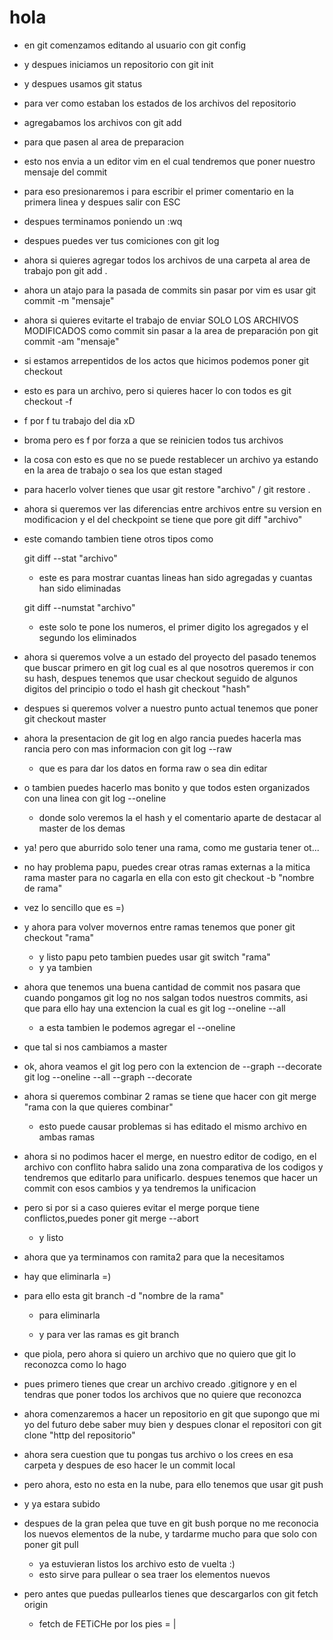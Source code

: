 # hola

- en git comenzamos editando al usuario con
git config

- y despues iniciamos un repositorio con
    git init

- y despues usamos
    git status
- para ver como estaban los estados de los archivos del repositorio

- agregabamos los archivos con
    git add
- para que pasen al area de preparacion

- esto nos envia a un editor vim en el cual tendremos que poner nuestro mensaje del commit
- para eso presionaremos i para escribir el primer comentario en la primera linea y despues salir con ESC
- despues terminamos poniendo un :wq

- despues puedes ver tus comiciones con
    git log

- ahora si quieres agregar todos los archivos de una carpeta al area de trabajo pon
    git add .

- ahora un atajo para la pasada de commits sin pasar por vim es usar
    git commit -m "mensaje"

- ahora si quieres evitarte el trabajo de enviar SOLO LOS ARCHIVOS MODIFICADOS como commit sin pasar a la area de preparación pon
    git commit -am "mensaje"

- si estamos arrepentidos de los actos que hicimos podemos poner
    git checkout
- esto es para un archivo, pero si quieres hacer lo con todos es
    git checkout -f
- f por f tu trabajo del dia xD
- broma pero es f por forza a que se reinicien todos tus archivos

- la cosa con esto es que no se puede restablecer un archivo ya estando en la area de trabajo o sea los que estan staged
- para hacerlo volver tienes que usar
    git restore "archivo" / git restore .

- ahora si queremos ver las diferencias entre archivos entre su version en modificacion y el del checkpoint se tiene que pore
    git diff "archivo"

- este comando tambien tiene otros tipos como

    git diff --stat "archivo"
    - este es para mostrar cuantas lineas han sido agregadas y cuantas han sido eliminadas

    git diff --numstat "archivo"
    - este solo te pone los numeros, el primer digito los agregados y el segundo los eliminados

- ahora si queremos volve a un estado del proyecto del pasado tenemos que buscar primero en git log cual es al que nosotros queremos ir con su hash, despues tenemos que usar checkout seguido de algunos digitos del principio o todo el hash
    git checkout "hash"

- despues si queremos volver a nuestro punto actual tenemos que poner
    git checkout master

- ahora la presentacion de git log en algo rancia puedes hacerla mas rancia pero con mas informacion con
    git log --raw
    - que es para dar los datos en forma raw o sea din editar

- o tambien puedes hacerlo mas bonito y que todos esten organizados con una linea con
    git log --oneline
    - donde solo veremos la el hash y el comentario aparte de destacar al master de los demas

- ya! pero que aburrido solo tener una rama, como me gustaria tener ot...
- no hay problema papu, puedes crear otras ramas externas a la mitica rama master para no cagarla en ella con esto
    git checkout -b "nombre de rama"

- vez lo sencillo que es =)
- y ahora para volver movernos entre ramas tenemos que poner
    git checkout "rama"
    - y listo papu peto tambien puedes usar
    git switch "rama"
    - y ya tambien

- ahora que tenemos una buena cantidad de commit nos pasara que cuando pongamos git log no nos salgan todos nuestros commits, asi que para ello hay una extencion la cual es
    git log --oneline --all
    - a esta tambien le podemos agregar el --oneline

- que tal si nos cambiamos a master
- ok, ahora veamos el git log pero con la extencion de --graph --decorate
    git log --oneline --all --graph --decorate

- ahora si queremos combinar 2 ramas se tiene que hacer con
    git merge "rama con la que quieres combinar"
    - esto puede causar problemas si has editado el mismo archivo en ambas ramas

- ahora si no podimos hacer el merge, en nuestro editor de codigo, en el archivo con conflito habra salido una zona comparativa de los codigos y tendremos que editarlo para unificarlo. despues tenemos que hacer un commit con esos cambios y ya tendremos la unificacion
- pero si por si a caso quieres evitar el merge porque tiene conflictos,puedes poner
    git merge --abort
    - y listo

- ahora que ya terminamos con ramita2 para que la necesitamos
- hay que eliminarla =)
- para ello esta
    git branch -d "nombre de la rama"
    - para eliminarla

    - y para ver las ramas es
    git branch

- que piola, pero ahora si quiero un archivo que no quiero que git lo reconozca como lo hago

- pues primero tienes que crear un archivo creado .gitignore y en el tendras que poner todos los archivos que no quiere que reconozca

- ahora comenzaremos a hacer un repositorio en git que supongo que mi yo del futuro debe saber muy bien y despues clonar el repositori con
    git clone "http del repositorio"
    
- ahora sera cuestion que tu pongas tus archivo o los crees en esa carpeta y despues de eso hacer le un commit local
- pero ahora, esto no esta en la nube, para ello tenemos que usar
    git push
    
- y ya estara subido

- despues de la gran pelea que tuve en git bush porque no me reconocia los nuevos elementos de la nube, y tardarme mucho para que solo con poner
    git pull
    - ya estuvieran listos los archivo esto de vuelta :)
    - esto sirve para pullear o sea traer los elementos nuevos

- pero antes que puedas pullearlos tienes que descargarlos con
    git fetch origin
    - fetch de FETiCHe por los pies = |
 